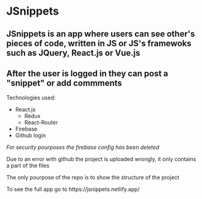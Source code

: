 # JSnippets

<h2>JSnippets is an app where users can see other's pieces of code, written in JS or JS's framewoks such as JQuery, React.js or Vue.js</h2>
<h2>After the user is logged in they can post a "snippet" or add commments</h2>

<p>Technologies used:</p>
<ul>
<li>
React.js
<ul>
<li>Redux</li>
<li>React-Router</li>
</ul>
</li>
<li>Firebase</li>
<li>Github login</li>

</ul>

<p><i>For security pourposes the firebase config has been deleted</i></p>
<p>Due to an error with github the project is uploaded wrongly, it only contains a part of the files</p>
<p>The only pourpose of the repo is to show the structure of the project</p>
<p>To see the full app go to https://jsnippets.netlify.app/</p>
